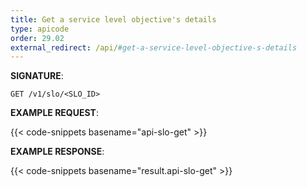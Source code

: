 ```yaml
---
title: Get a service level objective's details
type: apicode
order: 29.02
external_redirect: /api/#get-a-service-level-objective-s-details
---
```


**SIGNATURE**:

`GET /v1/slo/<SLO_ID>`

**EXAMPLE REQUEST**:

{{< code-snippets basename="api-slo-get" >}}

**EXAMPLE RESPONSE**:

{{< code-snippets basename="result.api-slo-get" >}}
